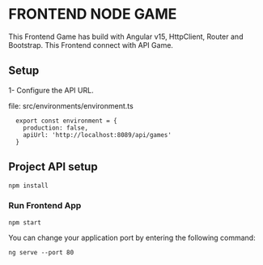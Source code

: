# FRONTEND NODE GAME

This Frontend Game has build with Angular v15, HttpClient, Router and Bootstrap. 
This Frontend connect with API Game.

## Setup

1- Configure the API URL.

file: src/environments/environment.ts

```
  export const environment = {
    production: false,
    apiUrl: 'http://localhost:8089/api/games'
  }

```

## Project API setup
```
npm install
```

### Run Frontend App
```
npm start
```

You can change your application port by entering the following command:
```
ng serve --port 80
```